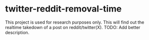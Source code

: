 # twitter-reddit-removal-time
This project is used for research purposes only. This will find out the realtime takedown of a post on reddit/twitter(X). TODO: Add better description.
